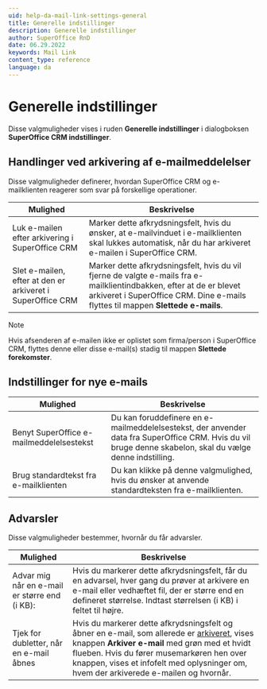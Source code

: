 ```yaml
---
uid: help-da-mail-link-settings-general
title: Generelle indstillinger
description: Generelle indstillinger
author: SuperOffice RnD
date: 06.29.2022
keywords: Mail Link
content_type: reference
language: da
---
```


# Generelle indstillinger

Disse valgmuligheder vises i ruden **Generelle indstillinger** i dialogboksen **SuperOffice CRM indstillinger**.

## Handlinger ved arkivering af e-mailmeddelelser

Disse valgmuligheder definerer, hvordan SuperOffice CRM og e-mailklienten reagerer som svar på forskellige operationer.

| Mulighed | Beskrivelse |
|---|---|
| Luk e-mailen efter arkivering i SuperOffice CRM | Marker dette afkrydsningsfelt, hvis du ønsker, at e-mailvinduet i e-mailklienten skal lukkes automatisk, når du har arkiveret e-mailen i SuperOffice CRM. |
| Slet e-mailen, efter at den er arkiveret i SuperOffice CRM | Marker dette afkrydsningsfelt, hvis du vil fjerne de valgte e-mails fra e-mailklientindbakken, efter at de er blevet arkiveret i SuperOffice CRM. Dine e-mails flyttes til mappen **Slettede e-mails**. |

> [!NOTE]
> Hvis afsenderen af e-mailen ikke er oplistet som firma/person i SuperOffice CRM, flyttes denne eller disse e-mail(s) stadig til mappen **Slettede forekomster**.

## Indstillinger for nye e-mails

| Mulighed | Beskrivelse |
|---|---|
| Benyt SuperOffice e-mailmeddelelsestekst | Du kan foruddefinere en e-mailmeddelelsestekst, der anvender data fra SuperOffice CRM. Hvis du vil bruge denne skabelon, skal du vælge denne indstilling. |
| Brug standardtekst fra e-mailklienten | Du kan klikke på denne valgmulighed, hvis du ønsker at anvende standardteksten fra e-mailklienten. |

## Advarsler

Disse valgmuligheder bestemmer, hvornår du får advarsler.

| Mulighed | Beskrivelse |
|---|---|
| Advar mig når en e-mail er større end (i KB): | Hvis du markerer dette afkrydsningsfelt, får du en advarsel, hver gang du prøver at arkivere en e-mail eller vedhæftet fil, der er større end en defineret størrelse. Indtast størrelsen (i KB) i feltet til højre. |
| Tjek for dubletter, når en e-mail åbnes | Hvis du markerer dette afkrydsningsfelt og åbner en e-mail, som allerede er [arkiveret][2], vises knappen **Arkiver e-mail** med grøn med et hvidt flueben. Hvis du fører musemarkøren hen over knappen, vises et infofelt med oplysninger om, hvem der arkiverede e-mailen og hvornår. |

<!-- Referenced links -->
[2]: ../archive.md

<!-- Referenced images -->
